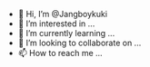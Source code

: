 - 👋 Hi, I’m @Jangboykuki
- 👀 I’m interested in ...
- 🌱 I’m currently learning ...
- 💞️ I’m looking to collaborate on ...
- 📫 How to reach me ...

<!---
Jangboykuki/Jangboykuki is a ✨ special ✨ repository because its `README.md` (this file) appears on your GitHub profile.
You can click the Preview link to take a look at your changes.
--->
